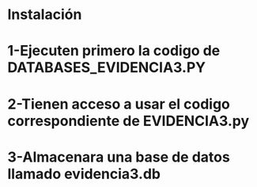 # Instalación
# 1-Ejecuten primero la codigo de DATABASES_EVIDENCIA3.PY
# 2-Tienen acceso a usar el codigo correspondiente de EVIDENCIA3.py
# 3-Almacenara una base de datos llamado evidencia3.db
